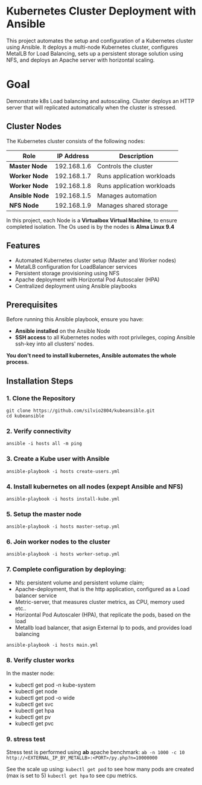 # Kubernetes Cluster Deployment with Ansible

This project automates the setup and configuration of a Kubernetes cluster using Ansible. It deploys a multi-node Kubernetes cluster, configures MetalLB for Load Balancing, sets up a persistent storage solution using NFS, and deploys an Apache server with horizontal scaling.

# Goal
Demonstrate k8s Load balancing and autoscaling. Cluster deploys an HTTP server that will replicated automatically when the cluster is stressed.

## Cluster Nodes
The Kubernetes cluster consists of the following nodes:

| Role            | IP Address       | Description                 |
|----------------|----------------|-----------------------------|
| **Master Node** | 192.168.1.6    | Controls the cluster        |
| **Worker Node** | 192.168.1.7    | Runs application workloads  |
| **Worker Node** | 192.168.1.8    | Runs application workloads  |
| **Ansible Node** | 192.168.1.5     | Manages automation          |
| **NFS Node** | 192.168.1.9    | Manages shared storage          |

In this project, each Node is a **Virtualbox Virtual Machine**, to ensure completed isolation.
The Os used is by the nodes is **Alma Linux 9.4**

## Features
- Automated Kubernetes cluster setup (Master and Worker nodes)
- MetalLB configuration for LoadBalancer services
- Persistent storage provisioning using NFS
- Apache deployment with Horizontal Pod Autoscaler (HPA)
- Centralized deployment using Ansible playbooks

## Prerequisites
Before running this Ansible playbook, ensure you have:
- **Ansible installed** on the Ansible Node
- **SSH access** to all Kubernetes nodes with root privileges, coping Ansible ssh-key into all clusters' nodes.

**You don't need to install kubernetes, Ansible automates the whole process.**

## Installation Steps

### 1. Clone the Repository
```
git clone https://github.com/silvio2804/kubeansible.git
cd kubeansible
```

### 2. Verify connectivity

`ansible -i hosts all -m ping`

### 3. Create a Kube user with Ansible
`ansible-playbook -i hosts create-users.yml`

### 4. Install kubernetes on all nodes (expept Ansible and NFS)

`ansible-playbook -i hosts install-kube.yml`

### 5. Setup the master node

`ansible-playbook -i hosts master-setup.yml`

### 6. Join worker nodes to the cluster

`ansible-playbook -i hosts worker-setup.yml`

### 7. Complete  configuration by deploying:

* Nfs: persistent volume and persistent volume claim;
* Apache-deployment, that is the http application, configured as a Load balancer service 
* Metric-server, that measures cluster metrics, as CPU, memory used etc..
* Horizontal Pod Autoscaler (HPA), that replicate the pods, based on the load
* Metallb load balancer, that asign External Ip to pods, and provides load balancing

`ansible-playbook -i hosts main.yml`

### 8. Verify cluster works
In the master node:
* kubectl get pod -n kube-system
* kubectl get node
* kubectl get pod -o wide
* kubectl get svc
* kubectl get hpa
* kubectl get pv
* kubectl get pvc

### 9. stress test
Stress test is performed using **ab** apache benchmark:
`ab -n 1000 -c 10 http://<EXTERNAL_IP_BY_METALLB>:<PORT>/py.php?n=10000000`

See the scale up using:
`kubectl get pod` to see how many pods are created (max is set to 5)
`kubectl get hpa` to see cpu metrics.











